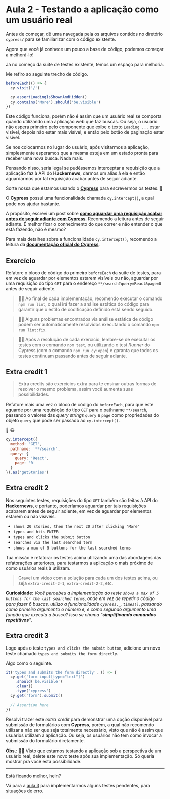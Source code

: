 # Aula 2 - Testando a aplicação como um usuário real

Antes de começar, dê uma navegada pela os arquivos contidos no diretório `cypress/` para se familiarizar com o código existente.

Agora que você já conhece um pouco a base de código, podemos começar a melhorá-lo!

Já no começo da suite de testes existente, temos um espaço para melhoria.

Me refiro ao seguinte trecho de código.

```js
beforeEach(() => {
  cy.visit('/')

  cy.assertLoadingIsShownAndHidden()
  cy.contains('More').should('be.visible')
})
```

Este código funciona, porém não é assim que um usuário real se comporta quando utilizando uma aplicação web que faz buscas. Ou seja, o usuário não espera primeiro pelo componente que exibe o texto `Loading ...` estar visível, depois não estar mais visível, e então pelo botão de paginação estar visível.

Se nos colocarmos no lugar do usuário, após visitarmos a aplicação, simplesmente esperamos que a mesma esteja em um estado pronta para receber uma nova busca. Nada mais.

Pensando nisso, seria legal se pudéssemos interceptar a requisição que a aplicação faz à API do **Hackernews**, darmos um alias à ela e então aguardarmos por tal requisição acabar antes de seguir adiante.

Sorte nossa que estamos usando o [**Cypress**](https://cypress.io) para escrevermos os testes. 🚀

O **Cypress** possui uma funcionalidade chamada `cy.intercept()`, a qual pode nos ajudar bastante.

A propósito, escrevi um post sobre [**como aguardar uma requisição acabar antes de seguir adiante com Cypress**](https://talkingabouttesting.com/2021/02/12/como-aguardar-um-requisicao-acabar-antes-de-seguir-adiante-com-cypress/). Recomendo a leitura antes de seguir adiante. É melhor fixar o conhecimento do que correr e não entender o que está fazendo, não é mesmo?

Para mais detalhes sobre a funcionalidade `cy.intercept()`, recomendo a leitura da [**documentação oficial do Cypress**](https://docs.cypress.io/api/commands/intercept.html).

## Exercício

Refatore o bloco de código do primeiro `beforeEach` da suite de testes, para em vez de aguardar por elementos estarem visíveis ou não, aguardar por uma requisição do tipo `GET` para o endereço `**/search?query=React&page=0` antes de seguir adiente.

> 🧙🏻 Ao final de cada implementação, recomendo executar o comando `npm run lint`, o qual irá fazer a análise estática do código para garantir que o estilo de codificação definido está sendo seguido.

> 🧙🏿 Alguns problemas encontrados via análise estática de código podem ser automaticamente resolvidos executando o comando `npm run lint:fix`.

> 🧙🏼 Após a resolução de cada exercício, lembre-se de executar os testes com o comando `npm test`, ou utilizando o test _Runner_ do Cypress (com o comando `npm run cy:open`) e garanta que todos os testes continuam passando antes de seguir adiante.

## Extra credit 1

> Extra credits são exercícios extra para te ensinar outras formas de resolver o mesmo problema, assim você aumenta suas possibilidades.

Refatore mais uma vez o bloco de código do `beforeEach`, para que este aguarde por uma requisição do tipo `GET` para o pathname `**/search`, passando o valores das _query strings_ `query` e `page` como propriedades do objeto `query` que pode ser passado ao `cy.intercept()`.

🙊 😃

```js
cy.intercept({
  method: 'GET',
  pathname: '**/search',
  query: {
    query: 'React',
    page: '0'
  }
}).as('getStories')
```

## Extra credit 2

Nos seguintes testes, requisições do tipo `GET` também são feitas à API do **Hackernews**, e portanto, poderíamos aguardar por tais requisições acabarem antes de seguir adiente, em vez de aguardar por elementos estarem ou não visíveis.

* `shows 20 stories, then the next 20 after clicking "More"`
* `types and hits ENTER`
* `types and clicks the submit button`
* `searches via the last searched term`
* `shows a max of 5 buttons for the last searched terms`

Tua missão é refatorar os testes acima utilizando uma das abordagens das refatorações anteriores, para testarmos a aplicação o mais próximo de como usuários reais à utilizam.

> Gravei um vídeo com a solução para cada um dos testes acima, ou seja `extra-credit-2-1`, `extra-credit-2-2`, etc.

**Curiosidade**: _Você percebeu a implementação do teste `shows a max of 5 buttons for the last searched terms`, onde em vez de repetir o código para fazer 6 buscas, utilizo a funcionalidade `Cypress._.times()`, passando como primeiro argumento o número `6`, e como segundo argumento uma função que executa a busca? Isso se chama "**simplificando comandos repetitivos**"_.

## Extra credit 3

Logo após o teste `types and clicks the submit button`, adicione um novo teste chamado `types and submits the form directly`.

Algo como o seguinte.

```js
it('types and submits the form directly', () => {
  cy.get('form input[type="text"]')
    .should('be.visible')
    .clear()
    .type('cypress')
  cy.get('form').submit()

  // Assertion here
})
```

Resolvi trazer este _extra credit_ para demonstrar uma opção disponível para submissão de formulários com **Cypress**, porém, a qual não recomendo utilizar a não ser que seja totalmente necessário, visto que não é assim que usuários utilizam a aplicação. Ou seja, os usuários não tem como invocar a submissão do formulário diretamente.

**Obs.:** 🧙🏿 Visto que estamos testando a aplicação sob a perspectiva de um usuário real, delete este novo teste após sua implementação. Só queria mostrar pra você esta possibilidade.

___

Está ficando melhor, hein?

Vá para a [aula 3](./3.md) para implementarmos alguns testes pendentes, para situações de erro.
